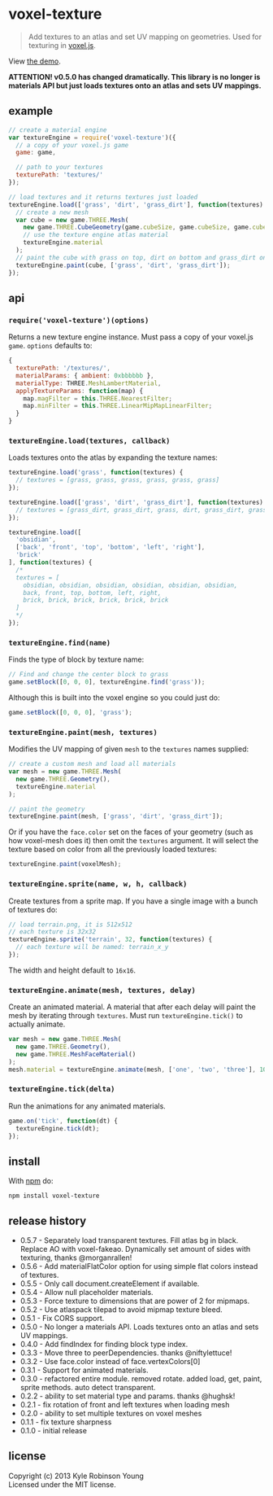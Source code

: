 # voxel-texture

> Add textures to an atlas and set UV mapping on geometries. Used for texturing
> in [voxel.js](http://voxeljs.com).

View [the demo](http://shama.github.com/voxel-texture).

**ATTENTION! v0.5.0 has changed dramatically. This library is no longer is
materials API but just loads textures onto an atlas and sets UV mappings.**

## example

```js
// create a material engine
var textureEngine = require('voxel-texture')({
  // a copy of your voxel.js game
  game: game,

  // path to your textures
  texturePath: 'textures/'
});

// load textures and it returns textures just loaded
textureEngine.load(['grass', 'dirt', 'grass_dirt'], function(textures) {
  // create a new mesh
  var cube = new game.THREE.Mesh(
    new game.THREE.CubeGeometry(game.cubeSize, game.cubeSize, game.cubeSize),
    // use the texture engine atlas material
    textureEngine.material
  );
  // paint the cube with grass on top, dirt on bottom and grass_dirt on sides
  textureEngine.paint(cube, ['grass', 'dirt', 'grass_dirt']);
});
```

## api

### `require('voxel-texture')(options)`
Returns a new texture engine instance. Must pass a copy of your voxel.js
`game`. `options` defaults to:

```js
{
  texturePath: '/textures/',
  materialParams: { ambient: 0xbbbbbb },
  materialType: THREE.MeshLambertMaterial,
  applyTextureParams: function(map) {
    map.magFilter = this.THREE.NearestFilter;
    map.minFilter = this.THREE.LinearMipMapLinearFilter;
  }
}
```

### `textureEngine.load(textures, callback)`
Loads textures onto the atlas by expanding the texture names:

```js
textureEngine.load('grass', function(textures) {
  // textures = [grass, grass, grass, grass, grass, grass]
});
```

```js
textureEngine.load(['grass', 'dirt', 'grass_dirt'], function(textures) {
  // textures = [grass_dirt, grass_dirt, grass, dirt, grass_dirt, grass_dirt]
});
```

```js
textureEngine.load([
  'obsidian',
  ['back', 'front', 'top', 'bottom', 'left', 'right'],
  'brick'
], function(textures) {
  /*
  textures = [
    obsidian, obsidian, obsidian, obsidian, obsidian, obsidian,
    back, front, top, bottom, left, right,
    brick, brick, brick, brick, brick, brick
  ]
  */
});
```

### `textureEngine.find(name)`
Finds the type of block by texture name:

```js
// Find and change the center block to grass
game.setBlock([0, 0, 0], textureEngine.find('grass'));
```

Although this is built into the voxel engine so you could just do:

```js
game.setBlock([0, 0, 0], 'grass');
```

### `textureEngine.paint(mesh, textures)`
Modifies the UV mapping of given `mesh` to the `textures` names supplied:

```js
// create a custom mesh and load all materials
var mesh = new game.THREE.Mesh(
  new game.THREE.Geometry(),
  textureEngine.material
);

// paint the geometry
textureEngine.paint(mesh, ['grass', 'dirt', 'grass_dirt']);
```

Or if you have the `face.color` set on the faces of your geometry (such as how
voxel-mesh does it) then omit the `textures` argument. It will select the
texture based on color from all the previously loaded textures:

```js
textureEngine.paint(voxelMesh);
```

### `textureEngine.sprite(name, w, h, callback)`
Create textures from a sprite map. If you have a single image with a bunch of
textures do:

```js
// load terrain.png, it is 512x512
// each texture is 32x32
textureEngine.sprite('terrain', 32, function(textures) {
  // each texture will be named: terrain_x_y
});
```

The width and height default to `16x16`.

### `textureEngine.animate(mesh, textures, delay)`
Create an animated material. A material that after each delay will paint the
mesh by iterating through `textures`. Must run `textureEngine.tick()` to
actually animate.

```js
var mesh = new game.THREE.Mesh(
  new game.THREE.Geometry(),
  new game.THREE.MeshFaceMaterial()
);
mesh.material = textureEngine.animate(mesh, ['one', 'two', 'three'], 1000);
```

### `textureEngine.tick(delta)`
Run the animations for any animated materials.

```js
game.on('tick', function(dt) {
  textureEngine.tick(dt);
});
```

## install
With [npm](http://npmjs.org) do:

```
npm install voxel-texture
```

## release history
* 0.5.7 - Separately load transparent textures. Fill atlas bg in black. Replace AO with voxel-fakeao. Dynamically set amount of sides with texturing, thanks @morganrallen!
* 0.5.6 - Add materialFlatColor option for using simple flat colors instead of textures.
* 0.5.5 - Only call document.createElement if available.
* 0.5.4 - Allow null placeholder materials.
* 0.5.3 - Force texture to dimensions that are power of 2 for mipmaps.
* 0.5.2 - Use atlaspack tilepad to avoid mipmap texture bleed.
* 0.5.1 - Fix CORS support.
* 0.5.0 - No longer a materials API. Loads textures onto an atlas and sets UV mappings.
* 0.4.0 - Add findIndex for finding block type index.
* 0.3.3 - Move three to peerDependencies. thanks @niftylettuce!
* 0.3.2 - Use face.color instead of face.vertexColors[0]
* 0.3.1 - Support for animated materials.
* 0.3.0 - refactored entire module. removed rotate. added load, get, paint, sprite methods. auto detect transparent.
* 0.2.2 - ability to set material type and params. thanks @hughsk!
* 0.2.1 - fix rotation of front and left textures when loading mesh
* 0.2.0 - ability to set multiple textures on voxel meshes
* 0.1.1 - fix texture sharpness
* 0.1.0 - initial release

## license
Copyright (c) 2013 Kyle Robinson Young  
Licensed under the MIT license.
